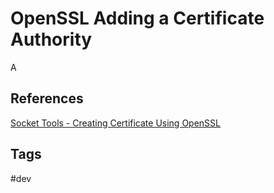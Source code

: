 # OpenSSL Adding a Certificate Authority 

A 

## References
[Socket Tools - Creating Certificate Using OpenSSL](https://sockettools.com/kb/creating-certificate-using-openssl/)  

## Tags
#dev
